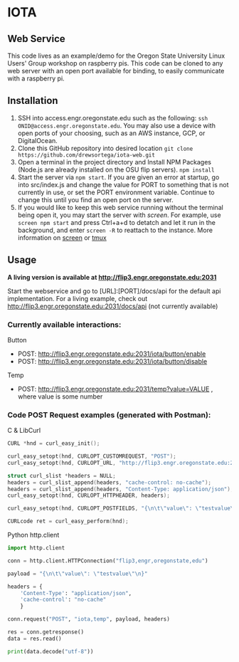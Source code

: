 # IOTA
## Web Service

This code lives as an example/demo for the Oregon State University Linux Users' Group workshop on raspberry pis. This code can be cloned to any web server with an open port available for binding, to easily communicate with a raspberry pi. 

## Installation
1) SSH into access.engr.oregonstate.edu such as the following:
    ```ssh ONID@access.engr.oregonstate.edu```. You may also use a device with open ports of your choosing, such as an AWS instance, GCP, or DigitalOcean.
2) Clone this GitHub repository into desired location ```git clone https://github.com/drewsortega/iota-web.git```
3) Open a terminal in the project directory and Install NPM Packages (Node.js are already installed on the OSU flip servers). ```npm install```
4) Start the server via ```npm start```. If you are given an error at startup, go into src/index.js and change the value for PORT to something that is not currently in use, or set the PORT environment variable. Continue to change this until you find an open port on the server.
5) If you would like to keep this web service running without the terminal being open it, you may start the server with *screen*. For example, use ```screen npm start``` and press Ctrl+a+d to detatch and let it run in the background, and enter ```screen -R``` to reattach to the instance. More information on [screen](https://www.gnu.org/software/screen/manual/screen.html) or [tmux](https://www.systutorials.com/docs/linux/man/1-tmux/)

## Usage
**A living version is available at http://flip3.engr.oregonstate.edu:2031**


Start the webservice and go to [URL]:[PORT]/docs/api for the default api implementation. For a living example, check out http://flip3.engr.oregonstate.edu:2031/docs/api (not currently available)

### Currently available interactions:
Button
* POST: http://flip3.engr.oregonstate.edu:2031/iota/button/enable
* POST: http://flip3.engr.oregonstate.edu:2031/iota/button/disable

Temp
* POST: http://flip3.engr.oregonstate.edu:2031/temp?value=VALUE , where value is some number

### Code POST Request examples (generated with Postman):
C & LibCurl
```C
CURL *hnd = curl_easy_init();

curl_easy_setopt(hnd, CURLOPT_CUSTOMREQUEST, "POST");
curl_easy_setopt(hnd, CURLOPT_URL, "http://flip3.engr.oregonstate.edu:2031/iota/temp?value=14");

struct curl_slist *headers = NULL;
headers = curl_slist_append(headers, "cache-control: no-cache");
headers = curl_slist_append(headers, "Content-Type: application/json");
curl_easy_setopt(hnd, CURLOPT_HTTPHEADER, headers);

curl_easy_setopt(hnd, CURLOPT_POSTFIELDS, "{\n\t\"value\": \"testvalue\"\n}");

CURLcode ret = curl_easy_perform(hnd);
```
Python http.client
```python
import http.client

conn = http.client.HTTPConnection("flip3,engr,oregonstate,edu")

payload = "{\n\t\"value\": \"testvalue\"\n}"

headers = {
    'Content-Type': "application/json",
    'cache-control': "no-cache"
    }

conn.request("POST", "iota,temp", payload, headers)

res = conn.getresponse()
data = res.read()

print(data.decode("utf-8"))
```